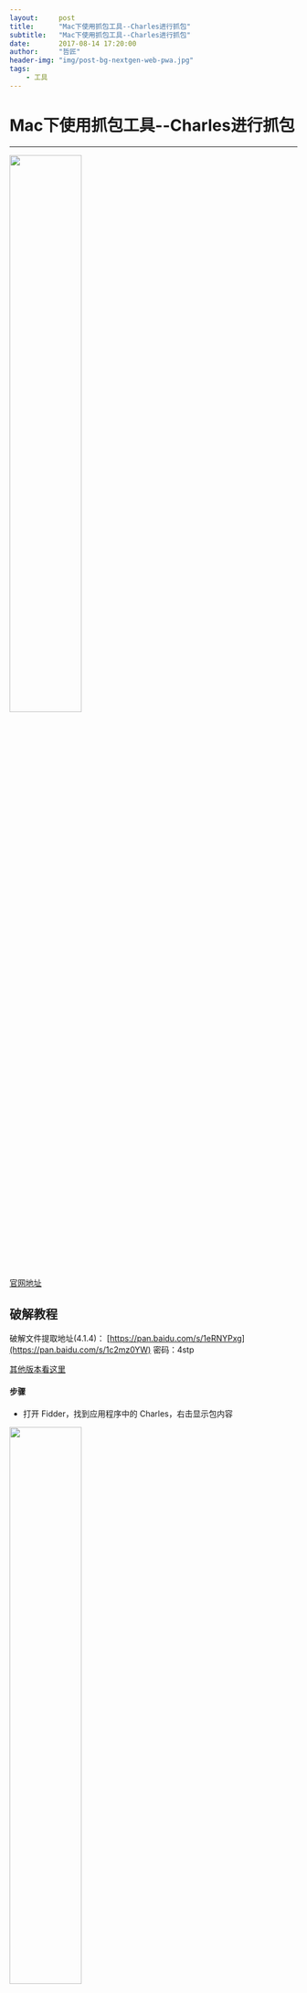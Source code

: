 ```yaml
---
layout:     post
title:      "Mac下使用抓包工具--Charles进行抓包"
subtitle:   "Mac下使用抓包工具--Charles进行抓包"
date:       2017-08-14 17:20:00
author:     "哲匠"
header-img: "img/post-bg-nextgen-web-pwa.jpg"
tags:
    - 工具
---
```


# Mac下使用抓包工具--Charles进行抓包
----

<img src="img/in-post/charles/charles_logo.png" style="width: 50%;">

[官网地址](http://www.charlesproxy.com/)

## 破解教程

破解文件提取地址(4.1.4)：
[https://pan.baidu.com/s/1eRNYPxg](https://pan.baidu.com/s/1c2mz0YW)
密码：4stp

[其他版本看这里](http://charles.iiilab.com/)

#### 步骤

* 打开 Fidder，找到应用程序中的 Charles，右击显示包内容

<img src="img/in-post/charles/charles_step1.png" style="width: 50%;">

* 使用上面提取出来的破解文件替换charles.jar文件即可

<img src="img/in-post/charles/charles_step2.png" style="width: 50%;">

## 抓包原理

[某学姐带你了解抓包原理](http://mouxuejie.com/blog/2017-03-19/capture-package-principle/)

#### HTTP抓包

1、打开Charles；


2、保证手机和Mac在一个局域网，设置->无线网络->“你连接的网络”详情->代理设置->手动->输入Mac的IP地址和端口号8888；

<img src="img/in-post/charles/charles_step4.png" style="width: 50%;">

<img src="img/in-post/charles/charles_step5.png" style="width: 50%;">

3、当设备访问app接口时，在Charles会弹出确认选，选择Allow；

<img src="img/in-post/charles/charles_step3.png" style="width: 50%;">

效果如下:

<img src="img/in-post/charles/charles_step6.png" style="width: 50%;">

#### HTTPS抓包

1、菜单栏 Help -> SSL Proxying -> Install Charles Root Certificate，找到Charles Proxy CA 证书，双击打开证书信息页面，将 加密套接字协议层(SSL) 设置为始终信任；

<img src="img/in-post/charles/charles_step7.png" style="width: 50%;">

2、手机浏览器打开 http://charlesproxy.com/getssl 下载证书，最好使用类似UC之类的浏览器app访问，下载完成之后自动配置；

3、开启SSL代理，Proxy->SSL Proxying Setting，在Locations里面添加要使用SSL代理的网站，端口号输入443，如果需要匹配所有的HTTPS网站则输入 * 号即可。现在即可拦截Https的数据包。

<img src="img/in-post/charles/charles_step9.png" style="width: 50%;">

效果如下：

<img src="img/in-post/charles/charles_step8.png" style="width: 50%;">

#### 关于我 
QQ交流群:496946393 

邮箱: nh_zhe@163.com

[GitHub](https://github.com/zhe525069676)

[简书](http://www.jianshu.com/users/550d52af9d72/latest_articles)

[个人博客](http://www.zheblog.com)




	


